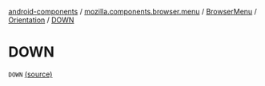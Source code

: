[android-components](../../../index.md) / [mozilla.components.browser.menu](../../index.md) / [BrowserMenu](../index.md) / [Orientation](index.md) / [DOWN](./-d-o-w-n.md)

# DOWN

`DOWN` [(source)](https://github.com/mozilla-mobile/android-components/blob/master/components/browser/menu/src/main/java/mozilla/components/browser/menu/BrowserMenu.kt#L150)